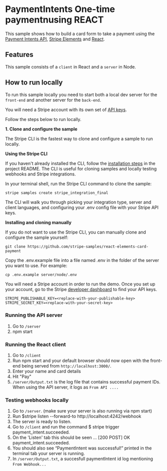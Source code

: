 # PaymentIntents One-time paymentnusing REACT

This sample shows how to build a card form to take a payment using the [Payment Intents API](https://stripe.com/docs/payments/payment-intents), [Stripe Elements](https://stripe.com/payments/elements) and [React](https://reactjs.org/).

## Features

This sample consists of a `client` in React and a `server` in Node.

## How to run locally

To run this sample locally you need to start both a local dev server for the `front-end` and another server for the `back-end`.

You will need a Stripe account with its own set of [API keys](https://stripe.com/docs/development#api-keys).

Follow the steps below to run locally.

**1. Clone and configure the sample**

The Stripe CLI is the fastest way to clone and configure a sample to run locally. 

**Using the Stripe CLI**

If you haven't already installed the CLI, follow the [installation steps](https://github.com/stripe/stripe-cli#installation) in the project README. The CLI is useful for cloning samples and locally testing webhooks and Stripe integrations.

In your terminal shell, run the Stripe CLI command to clone the sample:

```
stripe samples create stripe_integration_final
```

The CLI will walk you through picking your integration type, server and client languages, and configuring your .env config file with your Stripe API keys.

**Installing and cloning manually**

If you do not want to use the Stripe CLI, you can manually clone and configure the sample yourself:

```
git clone https://github.com/stripe-samples/react-elements-card-payment
```

Copy the .env.example file into a file named .env in the folder of the server you want to use. For example:

```
cp .env.example server/node/.env
```

You will need a Stripe account in order to run the demo. Once you set up your account, go to the Stripe [developer dashboard](https://stripe.com/docs/development#api-keys) to find your API keys.

```
STRIPE_PUBLISHABLE_KEY=<replace-with-your-publishable-key>
STRIPE_SECRET_KEY=<replace-with-your-secret-key>
```

### Running the API server

1. Go to `/server`
2. npm start

### Running the React client

1. Go to `/client`
2. Run npm start and your default browser should now open with the front-end being served from `http://localhost:3000/`.
3. Enter your name and card details
4. Hit "Pay"
5. `/server/Output.txt` is the log file that contains successful payment IDs. When using the API server, it logs as `From API ....`

### Testing webhooks locally

1. Go to `/server`. (make sure your server is also running via npm start)
2. Run $stripe listen --forward-to http://localhost:4242/webhook
3. The server is ready to listen.
4. Go to `/client` and run the command $ stripe trigger payment_intent.succeeded.
5. On the 'Listen' tab this should be seen ... [200 POST] OK payment_intent.succeeded.
6. You should also see “PaymentIntent was successful!” printed in the terminal tab your server is running.
7. In `/server/Output.txt`, a succesfull paymentIntent id log mentioning `From Webhook...`

